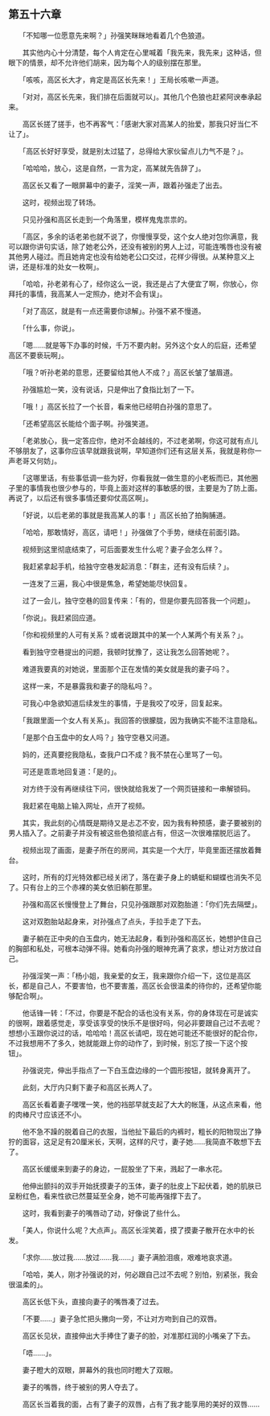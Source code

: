 ## 第五十六章

　　「不知哪一位愿意先来啊？」孙强笑眯眯地看着几个色狼道。

　　其实他内心十分清楚，每个人肯定在心里喊着「我先来，我先来」这种话，但眼下的情景，却不允许他们胡来，因为每个人的级别摆在那里。

　　「咳咳，高区长大才，肯定是高区长先来！」王局长咳嗽一声道。

　　「对对，高区长先来，我们排在后面就可以」。其他几个色狼也赶紧阿谀奉承起来。

　　高区长搓了搓手，也不再客气：「感谢大家对高某人的抬爱，那我只好当仁不让了」。

　　「高区长好好享受，就是别太过猛了，总得给大家伙留点儿力气不是？」。

　　「哈哈哈，放心，这是自然，一言为定，高某就先告辞了」。

　　高区长又看了一眼屏幕中的妻子，淫笑一声，跟着孙强走了出去。

　　这时，视频出现了转场。

　　只见孙强和高区长走到一个角落里，模样鬼鬼祟祟的。

　　「高区，多余的话老弟也就不说了，你慢慢享受，这个女人绝对包你满意，我可以跟你讲句实话，除了她老公外，还没有被别的男人上过，可能连嘴唇也没有被其他男人碰过。而且她肯定也没有给她老公口交过，花样少得很。从某种意义上讲，还是标准的处女一枚啊」。

　　「哈哈，孙老弟有心了，经你这么一说，我还是占了大便宜了啊，你放心，你拜托的事情，我高某人一定照办，绝对不会有误」。

　　「对了高区，就是有一点还需要你谅解」。孙强不紧不慢道。

　　「什么事，你说」。

　　「嗯……就是等下办事的时候，千万不要内射。另外这个女人的后庭，还希望高区不要亵玩啊」。

　　「哦？听孙老弟的意思，还要留给其他人不成？」高区长皱了皱眉道。

　　孙强尴尬一笑，没有说话，只是伸出了食指比划了一下。

　　「哦！」高区长拉了一个长音，看来他已经明白孙强的意思了。

　　「还希望高区长能给个面子啊。孙强笑道。

　　「老弟放心，我一定答应你，绝对不会越线的，不过老弟啊，你这可就有点儿不够朋友了，这事你应该早就跟我说啊，早知道你们还有这层关系，我就是称你一声老哥又何妨」。

　　「这哪里话，有些事低调一些为好，你看我就一做生意的小老板而已，其他圈子里的事情我也很少参与的，毕竟上面对这样的事敏感的很，主要是为了防上面。再说了，以后还有很多事情还要仰仗高区啊」。

　　「好说，以后老弟的事就是我高某人的事！」高区长拍了拍胸脯道。

　　「哈哈，那敢情好，高区，请吧！」孙强做了个手势，继续在前面引路。

　　视频到这里彻底结束了，可后面要发生什么呢？妻子会怎么样？。

　　我赶紧拿起手机，给独守空巷发起消息：「群主，还有没有后续？」。

　　一连发了三遍，我心中很是焦急，希望她能尽快回复。

　　过了一会儿，独守空巷的回复传来：「有的，但是你要先回答我一个问题」。

　　「你说」。我赶紧回应道。

　　「你和视频里的人可有关系？或者说跟其中的某一个人某两个有关系？」。

　　看到独守空巷提出的问题，我顿时犹豫了，这让我怎么回答她呢？。

　　难道我要真的对她说，里面那个正在发情的美女就是我的妻子吗？。

　　这样一来，不是暴露我和妻子的隐私吗？。

　　可我心中急欲知道后续发生的事情，于是我咬了咬牙，回复起来。

　　「我跟里面一个女人有关系」。我回答的很朦胧，因为我确实不能不注意隐私。

　　「是那个白玉盘中的女人吗？」独守空巷又问道。

　　妈的，还真要挖我隐私，查我户口不成？我不禁在心里骂了一句。

　　可还是乖乖地回复道：「是的」。

　　对方终于没有再继续往下问，很快就给我发了一个网页链接和一串解锁码。

　　我赶紧在电脑上输入网址，点开了视频。

　　其实，我此刻的心情既是期待又是忐忑不安，因为我有种预感，妻子要被别的男人插入了。之前妻子并没有被这些色狼彻底占有，但这一次很难摆脱厄运了。

　　视频出现了画面，是妻子所在的房间，其实是一个大厅，毕竟里面还摆放着舞台。

　　这时，所有的灯光特效都已经关闭了，落在妻子身上的蜻蜓和蝴蝶也消失不见了。只有台上的三个赤裸的美女依旧躺在那里。

　　孙强和高区长慢慢登上了舞台，只见孙强跟那对双胞胎道：「你们先去隔壁」。

　　这对双胞胎站起身来，对孙强点了点头，手拉手走了下去。

　　妻子躺在正中央的白玉盘内，她无法起身，看到孙强和高区长，她想护住自己的胸部和私处，可根本动弹不得。她看向孙强的眼神充满了哀求，想让对方放过自己。

　　孙强淫笑一声：「杨小姐，我亲爱的女王，我来跟你介绍一下，这位是高区长，都是自己人，不要害怕，也不要害羞，高区长会很温柔的待你的，还希望你能够配合啊」。

　　他话锋一转：「不过，你要是不配合的话也没有关系，你的身体现在可是诚实的很啊，跟着感觉走，享受该享受的快乐不是很好吗，何必非要跟自己过不去呢？想想小玉跟你说过的话，哈哈哈！高区长请吧，现在她可能还不能很好的配合你，不过我想用不了多久，她就能跟上你的动作了，到时候，别忘了按一下这个按钮」。

　　孙强说完，伸出手指点了一下白玉盘边缘的一个圆形按钮，就转身离开了。

　　此刻，大厅内只剩下妻子和高区长两人了。

　　高区长看着妻子嘿嘿一笑，他的裆部早就支起了大大的帐篷，从这点来看，他的肉棒尺寸应该还不小。

　　他不急不躁的脱着自己的衣服，当他扯下最后的内裤时，粗长的阳物现出了狰狞的面容，这足足有20厘米长，天啊，这样的尺寸，妻子她……我简直不敢想下去了。

　　高区长缓缓来到妻子的身边，一屁股坐了下来，溅起了一串水花。

　　他伸出颤抖的双手开始抚摸妻子的玉体，妻子的肚皮上下起伏着，她的肌肤已呈粉红色，看来性欲已然蔓延至全身，她不可能再强撑下去了。

　　这时，我看到妻子的嘴唇动了动，好像说了些什么。

　　「美人，你说什么呢？大点声」。高区长淫笑着，摸了摸妻子散开在水中的长发。

　　「求你……放过我……放过……我……」妻子满脸泪痕，艰难地哀求道。

　　「哈哈，美人，刚才孙强说的对，何必跟自己过不去呢？别怕，别紧张，我会很温柔的」。

　　高区长低下头，直接向妻子的嘴唇凑了过去。

　　「不要……」妻子急忙把头撇向一旁，不让对方吻到自己的双唇。

　　高区长见状，直接伸出大手捧住了妻子的脸，对准那红润的小嘴亲了下去。

　　「唔……」。

　　妻子瞪大的双眼，屏幕外的我也同时瞪大了双眼。

　　妻子的嘴唇，终于被别的男人夺去了。

　　高区长当着我的面，占有了妻子的双唇，占有了我才能享用的美好的双唇……

